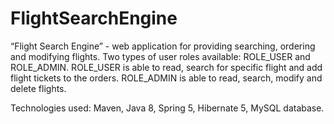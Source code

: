 # FlightSearchEngine
“Flight Search Engine” -  web application for providing searching, ordering and modifying flights. 
Two types of user roles available: ROLE_USER and ROLE_ADMIN.
ROLE_USER is able to read, search for specific flight and add flight tickets to the orders.
ROLE_ADMIN is able to read, search, modify and delete flights.

Technologies used: Maven, Java 8, Spring 5, Hibernate 5, MySQL database.
